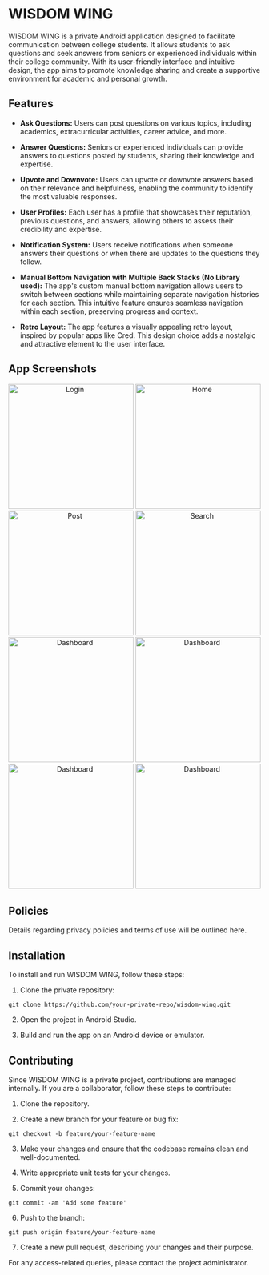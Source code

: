 # WISDOM WING

WISDOM WING is a private Android application designed to facilitate communication between college students. It allows students to ask questions and seek answers from seniors or experienced individuals within their college community. With its user-friendly interface and intuitive design, the app aims to promote knowledge sharing and create a supportive environment for academic and personal growth.

## Features

- **Ask Questions:** Users can post questions on various topics, including academics, extracurricular activities, career advice, and more.

- **Answer Questions:** Seniors or experienced individuals can provide answers to questions posted by students, sharing their knowledge and expertise.

- **Upvote and Downvote:** Users can upvote or downvote answers based on their relevance and helpfulness, enabling the community to identify the most valuable responses.

- **User Profiles:** Each user has a profile that showcases their reputation, previous questions, and answers, allowing others to assess their credibility and expertise.

- **Notification System:** Users receive notifications when someone answers their questions or when there are updates to the questions they follow.

- **Manual Bottom Navigation with Multiple Back Stacks (No Library used):** The app's custom manual bottom navigation allows users to switch between sections while maintaining separate navigation histories for each section. This intuitive feature ensures seamless navigation within each section, preserving progress and context.

- **Retro Layout:** The app features a visually appealing retro layout, inspired by popular apps like Cred. This design choice adds a nostalgic and attractive element to the user interface.

## App Screenshots

<div align="center">
  <img src="![WhatsApp Image 2025-02-24 at 23 25 02_e2770ba1](https://github.com/user-attachments/assets/0eb27f02-b876-436b-b51d-4cf223049b2f)" alt="Login" width = "250">
  <img src="![WhatsApp Image 2025-02-24 at 23 25 03_83b57905](https://github.com/user-attachments/assets/9088cc7e-0e14-4f63-b7e0-9f8a2aaca654)" alt="Home" width = "250">
  <img src="![WhatsApp Image 2025-02-24 at 23 25 03_5ed895dc](https://github.com/user-attachments/assets/77baf34c-b131-45cb-8315-f62812e469f5)" alt="Post" width = "250">
  <img src="![WhatsApp Image 2025-02-24 at 23 25 04_ca268af4](https://github.com/user-attachments/assets/e35a653c-a1ea-4098-a4f7-9910ae337caa)" alt="Search" width = "250">
  <img src="![WhatsApp Image 2025-02-24 at 23 25 04_5c86544c](https://github.com/user-attachments/assets/d673df2b-1991-47cc-ab05-ee542f209e77)" alt="Dashboard" width = "250">
  <img src="![WhatsApp Image 2025-02-24 at 23 25 05_b9d93d5c](https://github.com/user-attachments/assets/bef5e4d7-9452-4927-a960-6d5c9bbaa29f)" alt="Dashboard" width = "250">
  <img src="![WhatsApp Image 2025-02-24 at 23 25 04_98fa313b](https://github.com/user-attachments/assets/d46080f3-ac2c-474f-9f23-5dceaaa97e4f)" alt="Dashboard" width = "250">
 <img src="![WhatsApp Image 2025-02-24 at 23 30 47_6c939929](https://github.com/user-attachments/assets/c25349e3-4599-4f2f-8284-faf581809457)" alt="Dashboard" width = "250">
</div>

## Policies

Details regarding privacy policies and terms of use will be outlined here.

## Installation

To install and run WISDOM WING, follow these steps:

1. Clone the private repository:

```
git clone https://github.com/your-private-repo/wisdom-wing.git
```

2. Open the project in Android Studio.

3. Build and run the app on an Android device or emulator.

## Contributing

Since WISDOM WING is a private project, contributions are managed internally. If you are a collaborator, follow these steps to contribute:

1. Clone the repository.

2. Create a new branch for your feature or bug fix:

```
git checkout -b feature/your-feature-name
```

3. Make your changes and ensure that the codebase remains clean and well-documented.

4. Write appropriate unit tests for your changes.

5. Commit your changes:
```
git commit -am 'Add some feature'
```

6. Push to the branch:
```
git push origin feature/your-feature-name
```
7. Create a new pull request, describing your changes and their purpose.

For any access-related queries, please contact the project administrator.

